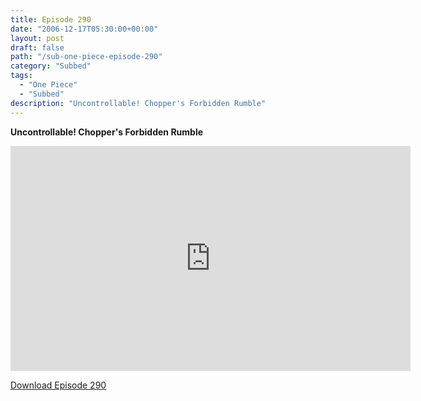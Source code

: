 ```yaml
---
title: Episode 290
date: "2006-12-17T05:30:00+00:00"
layout: post
draft: false
path: "/sub-one-piece-episode-290"
category: "Subbed"
tags:
  - "One Piece"
  - "Subbed"
description: "Uncontrollable! Chopper's Forbidden Rumble"
---
```


**Uncontrollable! Chopper's Forbidden Rumble**

<iframe width="640" height="360" src="https://www.rapidvideo.com/e/FXQHSKXIWB" frameborder="0" marginwidth=0 marginheight=0 scrolling=no allowfullscreen></iframe>

<a href="http://ouo.io/qs/eCodkFEQ?s=https://rapidvid.to/d/https://www.rapidvideo.com/e/FXQHSKXIWB">Download Episode 290</a>
